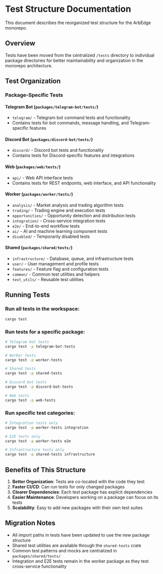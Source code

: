 # Test Structure Documentation

This document describes the reorganized test structure for the ArbEdge monorepo.

## Overview

Tests have been moved from the centralized `/tests` directory to individual package directories for better maintainability and organization in the monorepo architecture.

## Test Organization

### Package-Specific Tests

#### Telegram Bot (`packages/telegram-bot/tests/`)
- `telegram/` - Telegram bot command tests and functionality
- Contains tests for bot commands, message handling, and Telegram-specific features

#### Discord Bot (`packages/discord-bot/tests/`)
- `discord/` - Discord bot tests and functionality
- Contains tests for Discord-specific features and integrations

#### Web (`packages/web/tests/`)
- `api/` - Web API interface tests
- Contains tests for REST endpoints, web interface, and API functionality

#### Worker (`packages/worker/tests/`)
- `analysis/` - Market analysis and trading algorithm tests
- `trading/` - Trading engine and execution tests
- `opportunities/` - Opportunity detection and distribution tests
- `integration/` - Cross-service integration tests
- `e2e/` - End-to-end workflow tests
- `ai/` - AI and machine learning component tests
- `disabled/` - Temporarily disabled tests

#### Shared (`packages/shared/tests/`)
- `infrastructure/` - Database, queue, and infrastructure tests
- `user/` - User management and profile tests
- `features/` - Feature flag and configuration tests
- `common/` - Common test utilities and helpers
- `test_utils/` - Reusable test utilities

## Running Tests

### Run all tests in the workspace:
```bash
cargo test
```

### Run tests for a specific package:
```bash
# Telegram bot tests
cargo test -p telegram-bot-tests

# Worker tests
cargo test -p worker-tests

# Shared tests
cargo test -p shared-tests

# Discord bot tests
cargo test -p discord-bot-tests

# Web tests
cargo test -p web-tests
```

### Run specific test categories:
```bash
# Integration tests only
cargo test -p worker-tests integration

# E2E tests only
cargo test -p worker-tests e2e

# Infrastructure tests only
cargo test -p shared-tests infrastructure
```

## Benefits of This Structure

1. **Better Organization**: Tests are co-located with the code they test
2. **Faster CI/CD**: Can run tests for only changed packages
3. **Clearer Dependencies**: Each test package has explicit dependencies
4. **Easier Maintenance**: Developers working on a package can focus on its tests
5. **Scalability**: Easy to add new packages with their own test suites

## Migration Notes

- All import paths in tests have been updated to use the new package structure
- Shared test utilities are available through the `shared-tests` crate
- Common test patterns and mocks are centralized in `packages/shared/tests/`
- Integration and E2E tests remain in the worker package as they test cross-service functionality